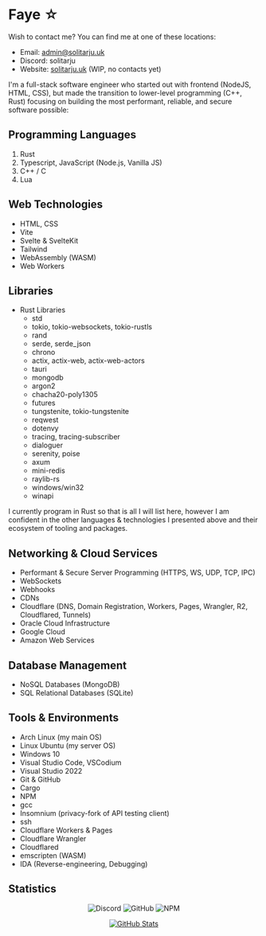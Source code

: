 # Faye ☆

Wish to contact me? You can find me at one of these locations:

- Email: <admin@solitarju.uk>  
- Discord: solitarju  
- Website: [solitarju.uk](https://solitarju.uk/) (WIP, no contacts yet)

I'm a full-stack software engineer who started out with frontend (NodeJS, HTML, CSS), but made the transition to lower-level programming (C++, Rust) focusing on building the most performant, reliable, and secure software possible:

## Programming Languages

1. Rust
2. Typescript, JavaScript (Node.js, Vanilla JS)
3. C++ / C
4. Lua

## Web Technologies

- HTML, CSS
- Vite
- Svelte & SvelteKit
- Tailwind
- WebAssembly (WASM)
- Web Workers

## Libraries

- Rust Libraries
  - std
  - tokio, tokio-websockets, tokio-rustls
  - rand
  - serde, serde_json
  - chrono
  - actix, actix-web, actix-web-actors
  - tauri
  - mongodb
  - argon2
  - chacha20-poly1305
  - futures
  - tungstenite, tokio-tungstenite
  - reqwest
  - dotenvy
  - tracing, tracing-subscriber
  - dialoguer
  - serenity, poise
  - axum
  - mini-redis
  - raylib-rs
  - windows/win32
  - winapi

I currently program in Rust so that is all I will list here, however I am confident in the other languages & technologies I presented above and their ecosystem of tooling and packages.

## Networking & Cloud Services

- Performant & Secure Server Programming (HTTPS, WS, UDP, TCP, IPC)
- WebSockets
- Webhooks
- CDNs
- Cloudflare (DNS, Domain Registration, Workers, Pages, Wrangler, R2, Cloudflared, Tunnels)
- Oracle Cloud Infrastructure
- Google Cloud
- Amazon Web Services

## Database Management

- NoSQL Databases (MongoDB)
- SQL Relational Databases (SQLite)

## Tools & Environments

- Arch Linux (my main OS)
- Linux Ubuntu (my server OS)
- Windows 10
- Visual Studio Code, VSCodium
- Visual Studio 2022
- Git & GitHub
- Cargo
- NPM
- gcc
- Insomnium (privacy-fork of API testing client)
- ssh
- Cloudflare Workers & Pages
- Cloudflare Wrangler
- Cloudflared
- emscripten (WASM)
- IDA (Reverse-engineering, Debugging)

## Statistics
<div align="center">
<img alt="Discord" src="https://img.shields.io/discord/1163384360314081342?style=for-the-badge&logo=discord&label=Discord&link=https%3A%2F%2Fdiscord.gg%2FER3Z7NBzvv">
<img alt="GitHub" src="https://img.shields.io/github/license/Solitarju/vrchat-api-library?style=for-the-badge&logo=github&label=GitHub&link=https%3A%2F%2Fgithub.com%2FSolitarju">
<img alt="NPM" src="https://img.shields.io/npm/l/vrchat-api-library?style=for-the-badge&logo=npm&label=NPM&link=https%3A%2F%2Fwww.npmjs.com%2Fpackage%2Fvrchat-api-library">

[![GitHub Stats](https://github-readme-stats.vercel.app/api?username=Solitarju&show_icons=true&count_private=true)](https://github.com/Solitarju)
</div>
